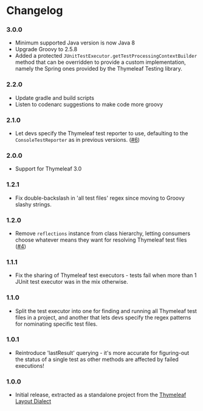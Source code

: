
Changelog
=========

### 3.0.0
 - Minimum supported Java version is now Java 8
 - Upgrade Groovy to 2.5.8
 - Added a protected `JUnitTestExecutor.getTestProcessingContextBuilder` method
   that can be overridden to provide a custom implementation, namely the Spring
   ones provided by the Thymeleaf Testing library.

### 2.2.0
 - Update gradle and build scripts
 - Listen to codenarc suggestions to make code more groovy

### 2.1.0
 - Let devs specify the Thymeleaf test reporter to use, defaulting to the
   `ConsoleTestReporter` as in previous versions.
   ([#6](https://github.com/ultraq/thymeleaf-testing-junit/issues/6))

### 2.0.0
 - Support for Thymeleaf 3.0

### 1.2.1
 - Fix double-backslash in 'all test files' regex since moving to Groovy slashy
   strings.

### 1.2.0
 - Remove `reflections` instance from class hierarchy, letting consumers choose
   whatever means they want for resolving Thymeleaf test files
   ([#4](https://github.com/ultraq/thymeleaf-testing-junit/issues/4))

### 1.1.1
 - Fix the sharing of Thymeleaf test executors - tests fail when more than 1
   JUnit test executor was in the mix otherwise.

### 1.1.0
 - Split the test executor into one for finding and running all Thymeleaf test
   files in a project, and another that lets devs specify the regex patterns for
   nominating specific test files.

### 1.0.1
 - Reintroduce 'lastResult' querying - it's more accurate for figuring-out the
   status of a single test as other methods are affected by failed executions!

### 1.0.0
 - Initial release, extracted as a standalone project from the
   [Thymeleaf Layout Dialect](https://github.com/ultraq/thymeleaf-layout-dialect)
